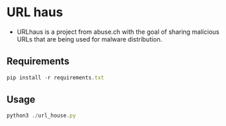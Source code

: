 # URL haus

- URLhaus is a project from abuse.ch with the goal of sharing malicious URLs that are being used for malware distribution.

## Requirements
```js
pip install -r requirements.txt
```

## Usage
```js
python3 ./url_house.py
```

